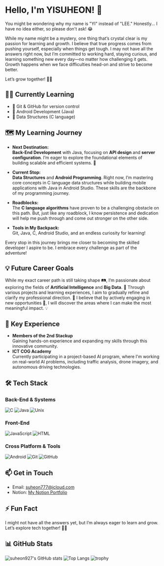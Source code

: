 # Hello, I'm YISUHEON! 👋

You might be wondering why my name is "YI" instead of "LEE." Honestly... I have no idea either, so please don't ask! 😂

While my name might be a mystery, one thing that’s crystal clear is my passion for learning and growth. I believe that true progress comes from pushing yourself, especially when things get tough. I may not have all the answers right now, but I’m committed to working hard, staying curious, and learning something new every day—no matter how challenging it gets. Growth happens when we face difficulties head-on and strive to become better.

Let’s grow together! 🌱✨

## 🧑‍💻 Currently Learning
- 🌱 Git & GitHub for version control
- 🤖 Android Development (Java)
- 🔧 Data Structures (C language)

## 🗺️ My Learning Journey

- **Next Destination:**  
  **Back-End Development** with Java, focusing on **API design** and **server configuration**. I’m eager to explore the foundational elements of building scalable and efficient systems. 🚀

- **Current Stop:**  
  **Data Structures** and **Android Programming**. Right now, I’m mastering core concepts in C language data structures while building mobile applications with Java in Android Studio. These skills are the backbone of my programming journey.

- **Roadblocks:**  
  The **C language algorithms** have proven to be a challenging obstacle on this path. But, just like any roadblock, I know persistence and dedication will help me push through and come out stronger on the other side.

- **Tools in My Backpack:**  
  Git, Java, C, Android Studio, and an endless curiosity for learning!

Every stop in this journey brings me closer to becoming the skilled developer I aspire to be. I embrace every challenge as part of the adventure!

## 💡 Future Career Goals
While my exact career path is still taking shape 🛤️, I’m passionate about exploring the fields of **Artificial Intelligence** and **Big Data**. 🤖 Through various projects and learning experiences, I aim to gradually refine and clarify my professional direction. 🚀 I believe that by actively engaging in new opportunities 🌟, I will discover the areas where I can make the most meaningful impact. 💡 

## 🔭 Key Experience
- **Members of the 2nd Stackup**  
  Gaining hands-on experience and expanding my skills through this innovative community.
- **ICT COG Academy**  
  Currently participating in a project-based AI program, where I'm working on real-world AI problems, including traffic analysis, drone imagery, and autonomous driving technologies.

## 🛠️ Tech Stack

### Back-End & Systems
![C](https://img.shields.io/badge/-C-A8B9CC?logo=C&logoColor=white&style=for-the-badge)
![Java](https://img.shields.io/badge/-Java-007396?logo=Java&logoColor=white&style=for-the-badge)
![Unix](https://img.shields.io/badge/-Unix-000000?logo=Unix&logoColor=white&style=for-the-badge)

### Front-End
![JavaScript](https://img.shields.io/badge/-JavaScript-F7DF1E?logo=JavaScript&logoColor=black&style=for-the-badge)
![HTML](https://img.shields.io/badge/-HTML-E34F26?logo=HTML5&logoColor=white&style=for-the-badge)

### Cross Platform & Tools
![Android](https://img.shields.io/badge/-Android-3DDC84?logo=Android&logoColor=white&style=for-the-badge)
![Git](https://img.shields.io/badge/-Git-F05032?logo=Git&logoColor=white&style=for-the-badge)
![GitHub](https://img.shields.io/badge/-GitHub-181717?logo=GitHub&logoColor=white&style=for-the-badge)

## 📫 Get in Touch
- Email: [suheon777@icloud.com](mailto:suheon777@icloud.com)
- Notion: [My Notion Portfolio](https://organized-olivine-d86.notion.site/11573099573e8045bec2c186c84ba43d?pvs=4)

## ⚡ Fun Fact
I might not have all the answers yet, but I’m always eager to learn and grow. Let’s explore tech together! 🌱✨

## 📊 GitHub Stats
![suheon927's GitHub stats](https://github-readme-stats.vercel.app/api?username=suheon927&show_icons=true&theme=radical)
![Top Langs](https://github-readme-stats.vercel.app/api/top-langs/?username=suheon927&layout=compact&theme=radical)
![trophy](https://github-profile-trophy.vercel.app/?username=suheon927)
